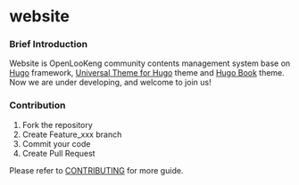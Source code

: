 # website

### Brief Introduction

Website is OpenLooKeng community contents management system base on [Hugo](https://gohugo.io/) framework, [Universal Theme for Hugo](https://github.com/devcows/hugo-universal-theme) theme and [Hugo Book](https://github.com/alex-shpak/hugo-book) theme. Now we are under developing, and welcome to join us!

### Contribution

1. Fork the repository
2. Create Feature_xxx branch
3. Commit your code
4. Create Pull Request

Please refer to [CONTRIBUTING](./CONTRIBUTING.md) for more guide.
